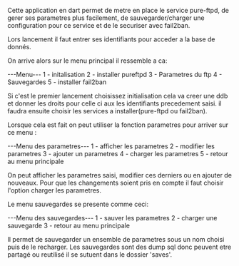 Cette application en dart permet de metre en place le service pure-ftpd, de gerer ses parametres plus facilement, de sauvegarder/charger une configuration pour ce service et de le securiser avec fail2ban.

Lors lancement il faut entrer ses identifiants pour acceder a la base de donnés.

On arrive alors sur le menu principal il ressemble a ca:

  ---Menu---
  1 - initalisation
  2 - installer pureftpd
  3 - Parametres du ftp
  4 - Sauvegardes
  5 - installer fail2ban


Si c'est le premier lancement choisissez initialisation cela va creer une ddb et donner les droits pour celle ci aux les identifiants precedement saisi. il faudra ensuite choisir les services a installer(pure-ftpd ou fail2ban).

Lorsque cela est fait on peut utiliser la fonction parametres pour arriver sur ce menu :

  ---Menu des parametres---
  1 - afficher les parametres
  2 - modifier les parametres
  3 - ajouter un parametres
  4 - charger les parametres
  5 - retour au menu principale
  
  
On peut afficher les parametres saisi, modifier ces derniers ou en ajouter de nouveaux. Pour que les changements soient pris en compte il faut choisir l'option charger les parametres.

Le menu sauvegardes se presente comme ceci:

  ---Menu des sauvegardes---
  1 - sauver les parametres
  2 - charger une sauvegarde
  3 - retour au menu principale
  
Il permet de sauvegarder un ensemble de parametres sous un nom choisi puis de le recharger. Les sauvegardes sont des dump sql donc peuvent etre partagé ou reutilisé il se sutuent dans le dossier 'saves'.
